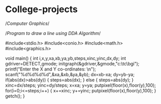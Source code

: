 College-projects
================

/*Computer Graphics*/

/*Program to draw a line using DDA Algorithm*/

#include<stdio.h>
#include<conio.h>
#include<math.h>
#include<graphics.h>

void main()
{
int i,x,y,xa,xb,ya,yb,steps,xinc,yinc,dx,dy;
int gdriver=DETECT,gmode;
initgraph(&gdriver,&gmode,"c:\\tc\\bgi");
printf("Enter the X and Y co-ordinates: \n");
scanf("%d%d%d%d",&xa,&xb,&ya,&yb);
dx=xb-xa;
dy=yb-ya;
if(abs(dx)>abs(dy))
{
steps=abs(dx);
}
else
{
steps=abs(dy);
}
xinc=dx/steps;
yinc=dy/steps;
x=xa;
y=ya;
putpixel(floor(x),floor(y),100);
for(i=0;i<=steps;i++)
{
x+=xinc;
y+=yinc;
putpixel(floor(x),floor(y),100);
}
getch();
}